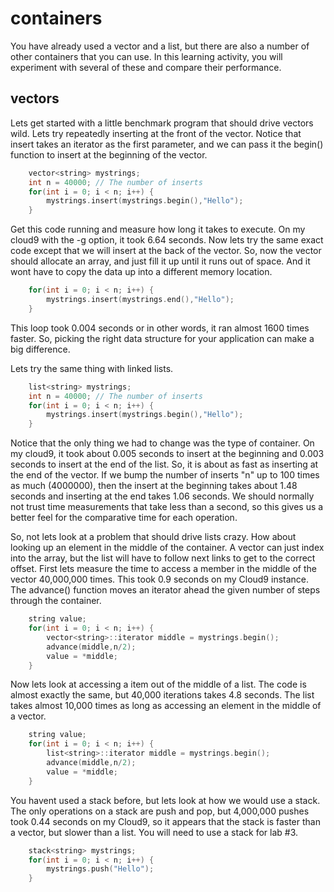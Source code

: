 # containers
You have already used a vector and a list, but there are also a number of other containers that you can use.  In this learning activity, you will experiment with several of these and compare their performance.

## vectors
Lets get started with a little benchmark program that should drive vectors wild.  Lets try repeatedly inserting at the front of the vector.  Notice that insert takes an iterator as the first parameter, and we can pass it the begin() function to insert at the beginning of the vector.  
```c++
    vector<string> mystrings;
    int n = 40000; // The number of inserts 
    for(int i = 0; i < n; i++) {
        mystrings.insert(mystrings.begin(),"Hello");
    }
```
Get this code running and measure how long it takes to execute.  On my cloud9 with the -g option, it took 6.64 seconds.  Now lets try the same exact code except that we will insert at the back of the vector.  So, now the vector should allocate an array, and just fill it up until it runs out of space.  And it wont have to copy the data up into a different memory location.
```c++
    for(int i = 0; i < n; i++) {
        mystrings.insert(mystrings.end(),"Hello");
    }
```
This loop took 0.004 seconds or in other words, it ran almost 1600 times faster.  So, picking the right data structure for your application can make a big difference.

Lets try the same thing with linked lists.
```c++
    list<string> mystrings;
    int n = 40000; // The number of inserts
    for(int i = 0; i < n; i++) {
        mystrings.insert(mystrings.begin(),"Hello");
    }
```
Notice that the only thing we had to change was the type of container.  On my cloud9, it took about 0.005 seconds to insert at the beginning and 0.003 seconds to insert at the end of the list.  So, it is about as fast as inserting at the end of the vector.  If we bump the number of inserts "n" up to 100 times as much (4000000), then the insert at the beginning takes about 1.48 seconds and inserting at the end takes 1.06 seconds.  We should normally not trust time measurements that take less than a second, so this gives us a better feel for the comparative time for each operation.

So, not lets look at a problem that should drive lists crazy.  How about looking up an element in the middle of the container.  A vector can just index into the array, but the list will have to follow next links to get to the correct offset.  First lets measure the time to access a member in the middle of the vector 40,000,000 times.  This took 0.9 seconds on my Cloud9 instance.  The advance() function moves an iterator ahead the given number of steps through the container.
```c++
    string value;
    for(int i = 0; i < n; i++) {
        vector<string>::iterator middle = mystrings.begin();
        advance(middle,n/2);
        value = *middle;
    } 
```
Now lets look at accessing a item out of the middle of a list.  The code is almost exactly the same, but 40,000 iterations takes 4.8 seconds.  The list takes almost 10,000 times as long as accessing an element in the middle of a vector.

```c++
    string value;
    for(int i = 0; i < n; i++) {
        list<string>::iterator middle = mystrings.begin();
        advance(middle,n/2);
        value = *middle;
    }
```
You havent used a stack before, but lets look at how we would use a stack.  The only operations on a stack are push and pop, but 4,000,000 pushes took 0.44 seconds on my Cloud9, so it appears that the stack is faster than a vector, but slower than a list.  You will need to use a stack for lab #3.
```c++
    stack<string> mystrings;
    for(int i = 0; i < n; i++) {
        mystrings.push("Hello");
    }
```

